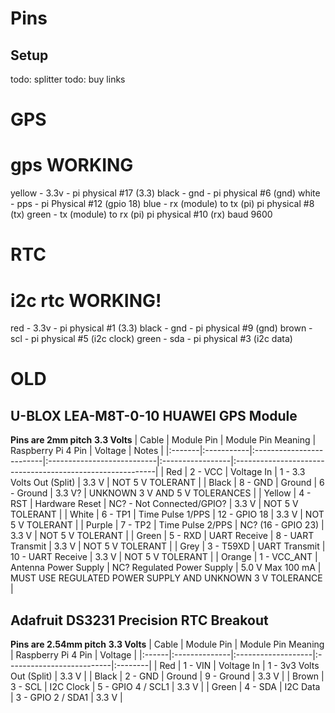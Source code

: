 # Pins
## Setup
todo: splitter
todo: buy links

# GPS
# gps WORKING
yellow - 3.3v - pi physical #17 (3.3)
black - gnd - pi physical #6 (gnd)
white - pps - pi Physical #12 (gpio 18)
blue - rx (module) to tx (pi) pi physical #8 (tx)
green - tx (module) to rx (pi) pi physical #10 (rx)
baud 9600

# RTC
# i2c rtc WORKING!
red - 3.3v - pi physical #1 (3.3)
black - gnd - pi physical #9 (gnd)
brown - scl - pi physical #5  (i2c clock)
green - sda - pi physical #3 (i2c data)

# OLD
## U-BLOX LEA-M8T-0-10 HUAWEI GPS Module
**Pins are 2mm pitch**
**3.3 Volts**
| Cable  | Module Pin | Module Pin Meaning       | Raspberry Pi 4 Pin         | Voltage                 | Notes                                                     |
|:-------|:-----------|:-------------------------|:---------------------------|:-----------------|:----------------------------------------------------------|
| Red    | 2 - VCC        | Voltage In           | 1 - 3.3 Volts Out (Split)  | 3.3 V            | NOT 5 V TOLERANT                                          |
| Black  | 8 - GND        | Ground               | 6 - Ground                | 3.3 V?           | UNKNOWN 3 V AND 5 V TOLERANCES                            |
| Yellow | 4 - RST        | Hardware Reset       | NC? - Not Connected/GPIO?  | 3.3 V            | NOT 5 V TOLERANT                                          |
| White  | 6 - TP1        | Time Pulse 1/PPS     | 12 - GPIO 18               | 3.3 V            | NOT 5 V TOLERANT                                          |
| Purple | 7 - TP2        | Time Pulse 2/PPS     | NC? (16 - GPIO 23)               | 3.3 V            | NOT 5 V TOLERANT                                          |
| Green  | 5 - RXD        | UART Receive         | 8 - UART Transmit          | 3.3 V            | NOT 5 V TOLERANT                                          |
| Grey   | 3 - T59XD        | UART Transmit      | 10 - UART Receive          | 3.3  V           | NOT 5 V TOLERANT                                          |
| Orange | 1 - VCC_ANT    | Antenna Power Supply | NC? Regulated Power Supply | 5.0 V Max 100 mA   | MUST USE REGULATED POWER SUPPLY AND UNKNOWN 3 V TOLERANCE |

## Adafruit DS3231 Precision RTC Breakout
**Pins are 2.54mm pitch**
**3.3 Volts**
| Cable | Module Pin    | Module Pin Meaning | Raspberry Pi 4 Pin        | Voltage |
|:------|:--------------|:-------------------|:--------------------------|:--------|
| Red   | 1 - VIN       | Voltage In         | 1 - 3v3 Volts Out (Split) | 3.3 V   |
| Black | 2 - GND       | Ground             | 9 - Ground                | 3.3 V   |
| Brown | 3 - SCL       | I2C Clock          | 5 - GPIO 4 / SCL1         | 3.3 V   |
| Green | 4 - SDA       | I2C Data           | 3 - GPIO 2 / SDA1         | 3.3 V   |